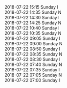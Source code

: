 2018-07-22 15:15 Sunday  I  
2018-07-22 14:35 Sunday  N  
2018-07-22 14:30 Sunday  I  
2018-07-22 14:25 Sunday  N  
2018-07-22 10:40 Sunday  I  
2018-07-22 10:35 Sunday  N  
2018-07-22 09:05 Sunday  I  
2018-07-22 09:00 Sunday  N  
2018-07-22 08:50 Sunday  I  
2018-07-22 08:35 Sunday  N  
2018-07-22 08:30 Sunday  I  
2018-07-22 07:40 Sunday  N  
2018-07-22 07:35 Sunday  I  
2018-07-22 07:05 Sunday  N  
2018-07-22 07:00 Sunday  I  
